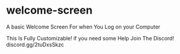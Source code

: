 # welcome-screen
A basic Welcome Screen For when You Log on your Computer


This Is Fully Customizable!
if you need some Help
Join The Discord!
discord.gg/2tuDxsSkzc
